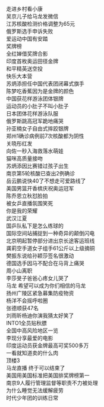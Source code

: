 走进乡村看小康  
吴京儿子给马龙发微信  
江苏核酸检测价格调整为65元  
俄罗斯选手申诉失败  
爱运动中国有安踏  
奖牌榜  
全红婵借奖牌合影  
印度首枚奥运田径金牌  
和平精英送空投  
快乐大本营  
苏炳添担任中国代表团闭幕式旗手  
陈梦吃香蕉因为是金牌的颜色  
中国获花样游泳团体银牌  
运动员的小肚子不叫小肚子  
日本团体花样游泳队服  
俄罗斯跳高冠军跪地痛哭  
孙亚楠女子自由式摔跤银牌  
郑州1确诊病例前7次核酸都为阴性  
关晓彤红发  
向佐一秒入海救落水萌娃  
猫咪高质量接吻  
苏炳添因比赛错过孩子出生  
南京第5轮核酸已查出2例确诊  
岳云鹏说快40了不想走可爱路线了  
美国男篮开香槟庆祝奥运冠军  
陈乔恩立秋怼脸拍  
被女乒直播氛围笑死  
你是我的荣耀  
武汉江夏  
国乒队私下是怎么练球的  
国际空间站捕捉到一种奇异的颠倒闪电  
北京明起暂停部分进出京长途客运班线  
龚莉空手道女子组手61公斤以上级摘铜  
樊振东说给孙颖莎签名很激动  
德国选手因马不配合在马背上痛哭  
周小山离职  
李莎旻子爸爸心疼女儿哭了  
马龙 希望可以成为你们相信的马龙  
扬州广陵区紧急募集防疫物资  
杨洋不会摇呼啦圈  
张德顺获47名  
刘雨昕杨迪你演我猜太好笑了  
INTO1全员贴秋膘  
全国中高风险地区一览  
李现分享最爱的电影  
印度运动员获金牌最高可奖500多万  
一看就知道卖的什么肉  
顶楼3  
马龙直播 终于可以结束了  
美国用美国标准把美国排奖牌榜第一  
南京9人履行管理监督等职责不力被处理  
为什么睡觉无法缓解疲劳  
时代少年团的训练日常  
